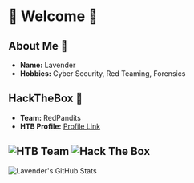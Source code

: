 # 💜 Welcome 💜

## About Me 💙 

- **Name:**     Lavender
- **Hobbies:**  Cyber Security, Red Teaming, Forensics

## HackTheBox 💚 

- **Team:**     RedPandits
- **HTB Profile:** [Profile Link](https://app.hackthebox.com/profile/414033)

![HTB Team](https://www.hackthebox.com/badge/team/image/4922)
![Hack The Box](http://www.hackthebox.eu/badge/image/414033)
---

![Lavender's GitHub Stats](https://github-readme-stats.vercel.app/api?username=Lavender-exe&show_icons=true&theme=cobalt) 

